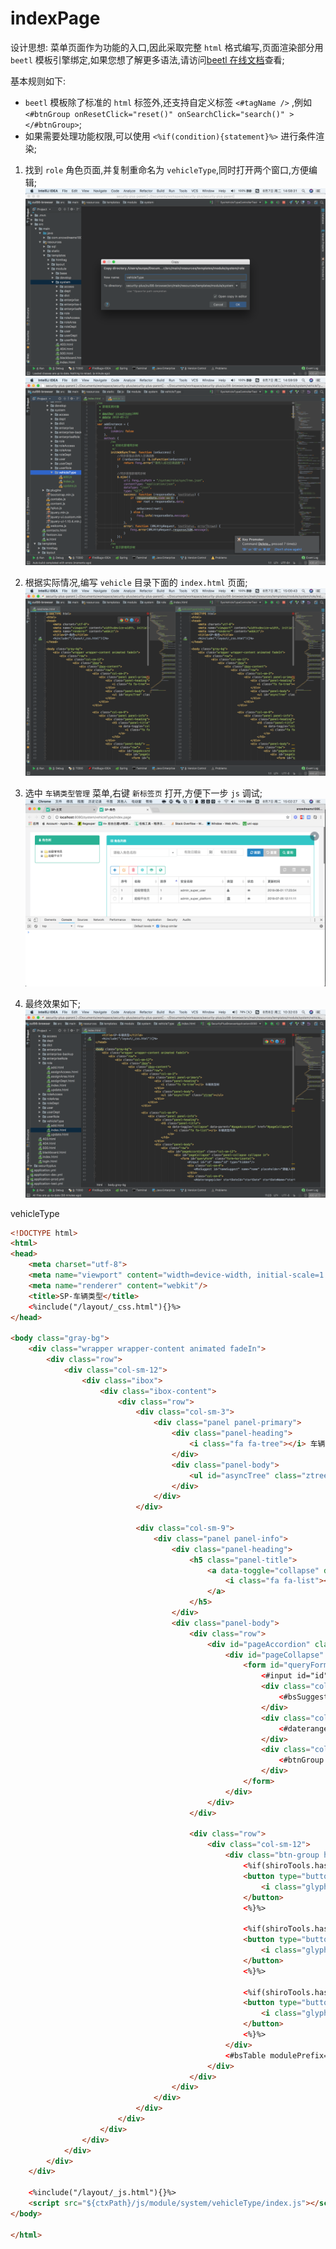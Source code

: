 # indexPage

设计思想:
菜单页面作为功能的入口,因此采取完整 `html` 格式编写,页面渲染部分用 `beetl` 模板引擎绑定,如果您想了解更多语法,请访问[beetl 在线文档][beetl-online-doc]查看;

基本规则如下:

- `beetl` 模板除了标准的 `html` 标签外,还支持自定义标签 `<#tagName />` ,例如 `<#btnGroup onResetClick="reset()" onSearchClick="search()" ></#btnGroup>`;
- 如果需要处理功能权限,可以使用 `<%if(condition){statement}%>` 进行条件渲染;


1. 找到 `role` 角色页面,并复制重命名为 `vehicleType`,同时打开两个窗口,方便编辑;
![vehicleType-split-1][vehicleType-split-1]
![vehicleType-split-2][vehicleType-split-2]

2. 根据实际情况,编写 `vehicle` 目录下面的 `index.html` 页面;
![vehicleType-split-3][vehicleType-split-3]

3. 选中 `车辆类型管理` 菜单,右键 `新标签页` 打开,方便下一步 `js` 调试;
![vehicleType-index-debug][vehicleType-index-debug]

4. 最终效果如下;
![vehicleType-index-preview][vehicleType-index-preview]

vehicleType

```html
<!DOCTYPE html>
<html>
<head>
    <meta charset="utf-8">
    <meta name="viewport" content="width=device-width, initial-scale=1.0">
    <meta name="renderer" content="webkit"/>
    <title>SP-车辆类型</title>
    <%include("/layout/_css.html"){}%>
</head>

<body class="gray-bg">
    <div class="wrapper wrapper-content animated fadeIn">
        <div class="row">
            <div class="col-sm-12">
                <div class="ibox">
                    <div class="ibox-content">
                        <div class="row">
                            <div class="col-sm-3">
                                <div class="panel panel-primary">
                                    <div class="panel-heading">
                                        <i class="fa fa-tree"></i> 车辆类型树
                                    </div>
                                    <div class="panel-body">
                                        <ul id="asyncTree" class="ztree"></ul>
                                    </div>
                                </div>
                            </div>

                            <div class="col-sm-9">
                                <div class="panel panel-info">
                                    <div class="panel-heading">
                                        <h5 class="panel-title">
                                            <a data-toggle="collapse" data-parent="#pageAccordion" href="#pageCollapse">
                                                <i class="fa fa-list"></i> 车辆类型列表
                                            </a>
                                        </h5>
                                    </div>
                                    <div class="panel-body">
                                        <div class="row">
                                            <div id="pageAccordion" class="col-sm-12">
                                                <div id="pageCollapse" class="panel-collapse collapse in">
                                                    <form id="queryForm" class="form-horizontal">
                                                        <#input id="id" name="id" type="hidden"/>
                                                        <div class="col-sm-4">
                                                            <#bsSuggest id="nameSuggest" name="name" placeholder="请输入车辆类型名称" />
                                                        </div>
                                                        <div class="col-sm-4">
                                                            <#daterangepicker startDateId="startDate" startDateName="startDate" endDateId="endDate" endDateName="endDate"/>
                                                        </div>
                                                        <div class="col-sm-4">
                                                            <#btnGroup onResetClick="reset()" onSearchClick="search()" ></#btnGroup>
                                                        </div>
                                                    </form>
                                                </div>
                                            </div>
                                        </div>

                                        <div class="row">
                                            <div class="col-sm-12">
                                                <div class="btn-group hidden-xs" id="vehicleTypeTableToolbar" role="group">
                                                    <%if(shiroTools.hasPermission("/system/vehicleType/add.page")){%>
                                                    <button type="button" class="btn btn-outline btn-success" onclick="indexInstance.method.addPage()">
                                                        <i class="glyphicon glyphicon-plus" aria-hidden="true"></i>
                                                    </button>
                                                    <%}%>

                                                    <%if(shiroTools.hasPermission("/system/vehicleType/update.page/{id}")){%>
                                                    <button type="button" class="btn btn-outline btn-warning" onclick="indexInstance.method.updatePage()">
                                                        <i class="glyphicon glyphicon-edit" aria-hidden="true"></i>
                                                    </button>
                                                    <%}%>

                                                    <%if(shiroTools.hasPermission("/system/vehicleType/delete.json/{id}")){%>
                                                    <button type="button" class="btn btn-outline btn-danger" onclick="indexInstance.method.deleteJson()">
                                                        <i class="glyphicon glyphicon-trash" aria-hidden="true"></i>
                                                    </button>
                                                    <%}%>
                                                </div>
                                                <#bsTable modulePrefix="vehicleType" />
                                            </div>
                                        </div>
                                    </div>
                                </div>
                            </div>
                        </div>
                    </div>
                </div>
            </div>
        </div>
    </div>

    <%include("/layout/_js.html"){}%>
    <script src="${ctxPath}/js/module/system/vehicleType/index.js"></script>
</body>

</html>
```

[beetl-online-doc]: http://ibeetl.com/guide/#beetl "beetl-online-doc"
[vehicleType-split-1]: ../../../static/image/vehicleType-split-1.png "vehicleType-split-1"
[vehicleType-split-2]: ../../../static/image/vehicleType-split-2.png "vehicleType-split-2"
[vehicleType-split-3]: ../../../static/image/vehicleType-split-3.png "vehicleType-split-3"
[vehicleType-index-preview]: ../../../static/image/vehicleType-index-preview.png "vehicleType-index-preview"
[vehicleType-index-debug]: ../../../static/image/vehicleType-index-debug.png "vehicleType-index-debug"
[vehicleType-index-html]: ../../../static/image/vehicleType-index-html.png "vehicleType-index-html"
